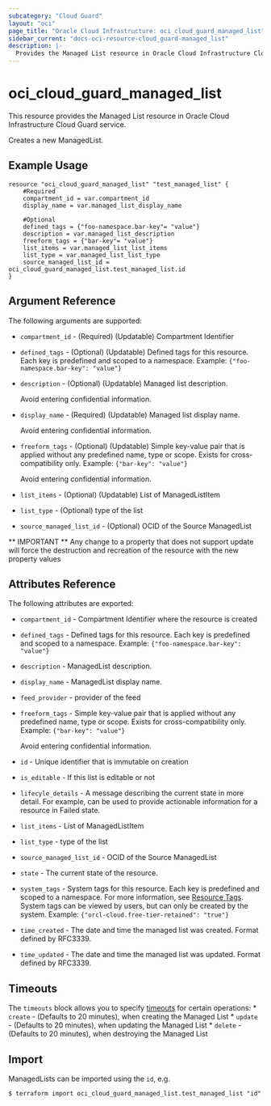 ```yaml
---
subcategory: "Cloud Guard"
layout: "oci"
page_title: "Oracle Cloud Infrastructure: oci_cloud_guard_managed_list"
sidebar_current: "docs-oci-resource-cloud_guard-managed_list"
description: |-
  Provides the Managed List resource in Oracle Cloud Infrastructure Cloud Guard service
---
```


# oci_cloud_guard_managed_list
This resource provides the Managed List resource in Oracle Cloud Infrastructure Cloud Guard service.

Creates a new ManagedList.


## Example Usage

```hcl
resource "oci_cloud_guard_managed_list" "test_managed_list" {
	#Required
	compartment_id = var.compartment_id
	display_name = var.managed_list_display_name

	#Optional
	defined_tags = {"foo-namespace.bar-key"= "value"}
	description = var.managed_list_description
	freeform_tags = {"bar-key"= "value"}
	list_items = var.managed_list_list_items
	list_type = var.managed_list_list_type
	source_managed_list_id = oci_cloud_guard_managed_list.test_managed_list.id
}
```

## Argument Reference

The following arguments are supported:

* `compartment_id` - (Required) (Updatable) Compartment Identifier
* `defined_tags` - (Optional) (Updatable) Defined tags for this resource. Each key is predefined and scoped to a namespace. Example: `{"foo-namespace.bar-key": "value"}` 
* `description` - (Optional) (Updatable) Managed list description.

	Avoid entering confidential information. 
* `display_name` - (Required) (Updatable) Managed list display name.

	Avoid entering confidential information. 
* `freeform_tags` - (Optional) (Updatable) Simple key-value pair that is applied without any predefined name, type or scope. Exists for cross-compatibility only. Example: `{"bar-key": "value"}`

	Avoid entering confidential information. 
* `list_items` - (Optional) (Updatable) List of ManagedListItem
* `list_type` - (Optional) type of the list
* `source_managed_list_id` - (Optional) OCID of the Source ManagedList


** IMPORTANT **
Any change to a property that does not support update will force the destruction and recreation of the resource with the new property values

## Attributes Reference

The following attributes are exported:

* `compartment_id` - Compartment Identifier where the resource is created
* `defined_tags` - Defined tags for this resource. Each key is predefined and scoped to a namespace. Example: `{"foo-namespace.bar-key": "value"}` 
* `description` - ManagedList description.
* `display_name` - ManagedList display name.
* `feed_provider` - provider of the feed
* `freeform_tags` - Simple key-value pair that is applied without any predefined name, type or scope. Exists for cross-compatibility only. Example: `{"bar-key": "value"}`

	Avoid entering confidential information. 
* `id` - Unique identifier that is immutable on creation
* `is_editable` - If this list is editable or not
* `lifecyle_details` - A message describing the current state in more detail. For example, can be used to provide actionable information for a resource in Failed state.
* `list_items` - List of ManagedListItem
* `list_type` - type of the list
* `source_managed_list_id` - OCID of the Source ManagedList
* `state` - The current state of the resource.
* `system_tags` - System tags for this resource. Each key is predefined and scoped to a namespace. For more information, see [Resource Tags](https://docs.cloud.oracle.com/iaas/Content/General/Concepts/resourcetags.htm). System tags can be viewed by users, but can only be created by the system.  Example: `{"orcl-cloud.free-tier-retained": "true"}` 
* `time_created` - The date and time the managed list was created. Format defined by RFC3339.
* `time_updated` - The date and time the managed list was updated. Format defined by RFC3339.

## Timeouts

The `timeouts` block allows you to specify [timeouts](https://registry.terraform.io/providers/oracle/oci/latest/docs/guides/changing_timeouts) for certain operations:
	* `create` - (Defaults to 20 minutes), when creating the Managed List
	* `update` - (Defaults to 20 minutes), when updating the Managed List
	* `delete` - (Defaults to 20 minutes), when destroying the Managed List


## Import

ManagedLists can be imported using the `id`, e.g.

```
$ terraform import oci_cloud_guard_managed_list.test_managed_list "id"
```

